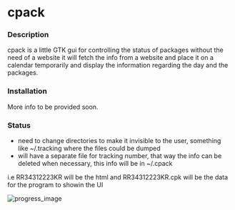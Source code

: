 # cpack

### Description

cpack is a little GTK gui for controlling the status of packages without the need of a website
it will fetch the info from a website and place it on a calendar temporarily and display the
information regarding the day and the packages.

### Installation

More info to be provided soon.

### Status
* need to change directories to make it invisible to the user, something like ~/.tracking where the files could be dumped
* will have a separate file for tracking number, that way the info can be deleted when necessary, this info will be in ~/.cpack

i.e RR34312223KR will be the html and RR34312223KR.cpk will be the data for the program to showin the UI

![progress_image](http://i.imgur.com/dPrqO60.png?1)
